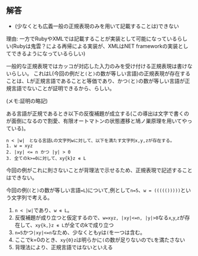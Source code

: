 ## 解答

- (少なくとも広義一般の正規表現のみを用いて記載することは)できない

理由: 一方でRubyやXMLでは記載することが実装として可能になっているらしい(Rubyは鬼雲？による再帰による実装が、XMLはNET frameworkの実装としてできるようになっているらしい)

一般的な正規表現ではカッコが対応した入力のみを受け付ける正規表現は書けないらしい。
これはL(今回の例だと`(`と`)`の数が等しい言語)の正規表現が存在することは、Lが正規言語であることと等価であり、かつ`(`と`)`の数が等しい言語が正規言語でないことが証明できるから、らしい。

(メモ:証明の略記)

ある言語が正規であるとき以下の反復補題が成立する(この導出は文字で書くのが面倒になるので割愛、有限オートマトンの状態遷移と鳩ノ巣原理を用いてやっている)。

```
n < |w|　となる言語Lの文字列wに対して、以下を満たす文字列x,y,zが存在する。
1. w = xyz
2. |xy| <= n かつ |y| > 0
3. 全てのk>=0に対して、xy{k}z ∊ L
```

今回の例がこれに則さないことが背理法で示せるため、正規表現で記述することはできない。

今回の例(`(`と`)`の数が等しい言語`=L`)について,例として`n=5`、`w = ((((()))))`という文字列で考える。

1. `n < |w|`であり、`w ∊ L`。
2. 反復補題が成り立つと仮定するので、`w=xyz, |xy|<=n, |y|>0`なる`x`,`y`,`z`が存在して、`xy{k,}z ∊ L`が全てのkで成り立つ
3. `n=5`かつ`|xy|<=n`なため、少なくともyは`(`を一つは含む。
4. ここでk=0のとき、`xy{0}z`は明らかに`(`の数が足りないので`L`を満たさない
5. 背理法により、正規言語ではないといえる
